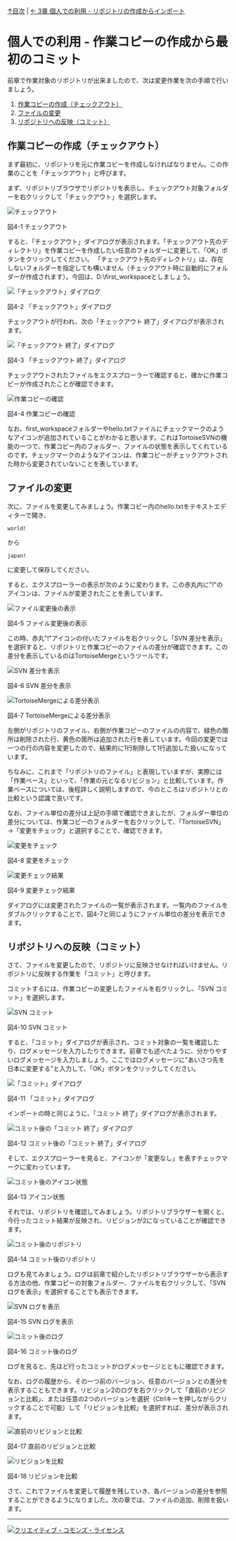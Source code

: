[↑目次](README.md "目次") | [← 3章 個人での利用 - リポジトリの作成からインポート](3.personal-use-1.md "個人での利用 - リポジトリの作成からインポート")

# 個人での利用 - 作業コピーの作成から最初のコミット

前章で作業対象のリポジトリが出来ましたので、次は変更作業を次の手順で行いましょう。

1. [作業コピーの作成（チェックアウト）](#1-)
1. [ファイルの変更](#2-)
1. [リポジトリへの反映（コミット）](#3-)

## 作業コピーの作成（チェックアウト）

まず最初に、リポジトリを元に作業コピーを作成しなければなりません。この作業のことを「チェックアウト」と呼びます。

まず、リポジトリブラウザでリポジトリを表示し、チェックアウト対象フォルダーを右クリックして「チェックアウト」を選択します。

![チェックアウト](images/chapter-4-1.jpg)

図4-1 チェックアウト

すると、「チェックアウト」ダイアログが表示されます。「チェックアウト先のディレクトリ」を作業コピーを作成したい任意のフォルダーに変更して、「OK」ボタンをクリックしてください。
「チェックアウト先のディレクトリ」は、存在しないフォルダーを指定しても構いません（チェックアウト時に自動的にフォルダーが作成されます）。今回は、D:\first_workspaceとしましょう。

![「チェックアウト」ダイアログ](images/chapter-4-2.jpg)

図4-2 「チェックアウト」ダイアログ

チェックアウトが行われ、次の「チェックアウト 終了」ダイアログが表示されます。

![「チェックアウト 終了」ダイアログ](images/chapter-4-3.jpg)

図4-3 「チェックアウト 終了」ダイアログ

チェックアウトされたファイルをエクスプローラーで確認すると、確かに作業コピーが作成されたことが確認できます。

![作業コピーの確認](images/chapter-4-4.jpg)

図4-4 作業コピーの確認

なお、first_workspaceフォルダーやhello.txtファイルにチェックマークのようなアイコンが追加されていることがわかると思います。これはTortoiseSVNの機能の一つで、作業コピー内のフォルダー、ファイルの状態を表示してくれているのです。チェックマークのようなアイコンは、作業コピーがチェックアウトされた時から変更されていないことを表しています。

## ファイルの変更

次に、ファイルを変更してみましょう。作業コピー内のhello.txtをテキストエディターで開き、

    world!

から

    japan!

に変更して保存してください。

すると、エクスプローラーの表示が次のように変わります。この赤丸内に"!"のアイコンは、ファイルが変更されたことを表しています。

![ファイル変更後の表示](images/chapter-4-5.jpg)

図4-5 ファイル変更後の表示

この時、赤丸"!"アイコンの付いたファイルを右クリックし「SVN 差分を表示」を選択すると、リポジトリと作業コピーのファイルの差分が確認できます。この差分を表示しているのはTortoiseMergeというツールです。

![SVN 差分を表示](images/chapter-4-6.jpg)

図4-6 SVN 差分を表示

![TortoiseMergeによる差分表示](images/chapter-4-7.jpg)

図4-7 TortoiseMergeによる差分表示

左側がリポジトリのファイル、右側が作業コピーのファイルの内容で、緑色の箇所は削除された行、黄色の箇所は追加された行を表しています。今回の変更では一つの行の内容を変更したので、結果的に1行削除して1行追加した扱いになっています。

ちなみに、これまで「リポジトリのファイル」と表現していますが、実際には「作業ベース」といって、「作業の元となるリビジョン」と比較しています。作業ベースについては、後程詳しく説明しますので、今のところはリポジトリとの比較という認識で良いです。

なお、ファイル単位の差分は上記の手順で確認できましたが、フォルダー単位の差分については、作業コピーのフォルダーを右クリックして、「TortoiseSVN」→「変更をチェック」と選択することで、確認できます。

![変更をチェック](images/chapter-4-8.jpg)

図4-8 変更をチェック

![変更チェック結果](images/chapter-4-9.jpg)

図4-9 変更チェック結果

ダイアログには変更されたファイルの一覧が表示されます。一覧内のファイルをダブルクリックすることで、図4-7と同じようにファイル単位の差分を表示できます。


## リポジトリへの反映（コミット）

さて、ファイルを変更したので、リポジトリに反映させなければいけません。リポジトリに反映する作業を「コミット」と呼びます。

コミットするには、作業コピーの変更したファイルを右クリックし、「SVN コミット」を選択します。

![SVN コミット](images/chapter-4-10.jpg)

図4-10 SVN コミット

すると、「コミット」ダイアログが表示され、コミット対象の一覧を確認したり、ログメッセージを入力したりできます。前章でも述べたように、分かりやすいログメッセージを入力しましょう。ここではログメッセージに"あいさつ先を日本に変更する"と入力して、「OK」ボタンをクリックしてください。

![「コミット」ダイアログ](images/chapter-4-11.jpg)

図4-11 「コミット」ダイアログ

インポートの時と同じように、「コミット 終了」ダイアログが表示されます。

![コミット後の「コミット 終了」ダイアログ](images/chapter-4-12.jpg)

図4-12 コミット後の「コミット 終了」ダイアログ

そして、エクスプローラーを見ると、アイコンが「変更なし」を表すチェックマークに変わっています。

![コミット後のアイコン状態](images/chapter-4-13.jpg)

図4-13 アイコン状態

それでは、リポジトリを確認してみましょう。リポジトリブラウザーを開くと、今行ったコミット結果が反映され、リビジョンが2になっていることが確認できます。

![コミット後のリポジトリ](images/chapter-4-14.jpg)

図4-14 コミット後のリポジトリ

ログも見てみましょう。ログは前章で紹介したリポジトリブラウザーから表示する方法の他、作業コピーの対象フォルダー、ファイルを右クリックして、「SVN ログを表示」を選択することでも表示できます。

![SVN ログを表示](images/chapter-4-15.jpg)

図4-15 SVN ログを表示

![コミット後のログ](images/chapter-4-16.jpg)

図4-16 コミット後のログ

ログを見ると、先ほど行ったコミットがログメッセージとともに確認できます。

なお、ログの履歴から、その一つ前のバージョン、任意のバージョンとの差分を表示することもできます。リビジョン2のログを右クリックして「直前のリビジョンと比較」、または任意の2つのバージョンを選択（Ctrlキーを押しながらクリックすることで可能）して「リビジョンを比較」を選択すれば、差分が表示されます。

![直前のリビジョンと比較](images/chapter-4-17.jpg)

図4-17 直前のリビジョンと比較

![リビジョンを比較](images/chapter-4-18.jpg)

図4-18 リビジョンを比較


さて、これでファイルを変更して履歴を残していき、各バージョンの差分を参照することができるようになりました。次の章では、ファイルの追加、削除を扱います。

----------

<a rel="license" href="http://creativecommons.org/licenses/by-sa/3.0/deed.ja"><img alt="クリエイティブ・コモンズ・ライセンス" style="border-width:0" src="http://i.creativecommons.org/l/by-sa/3.0/88x31.png" /></a>